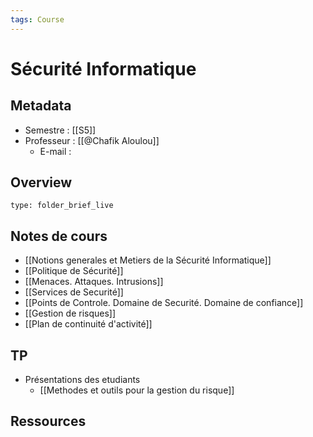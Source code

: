 ```yaml
---
tags: Course
---
```


# Sécurité Informatique 
## Metadata 
* Semestre : [[S5]]
* Professeur : [[@Chafik Aloulou]]
	* E-mail : 
## Overview
 
```ccard
type: folder_brief_live
```
 
## Notes de cours
* [[Notions generales et Metiers de la Sécurité Informatique]]
* [[Politique de Sécurité]]
* [[Menaces. Attaques. Intrusions]]
* [[Services de Securité]]
* [[Points de Controle. Domaine de Securité. Domaine de confiance]]
* [[Gestion de risques]]
* [[Plan de continuité d'activité]]
## TP
* Présentations des etudiants 
	* [[Methodes et outils pour la gestion du risque]]
## Ressources 